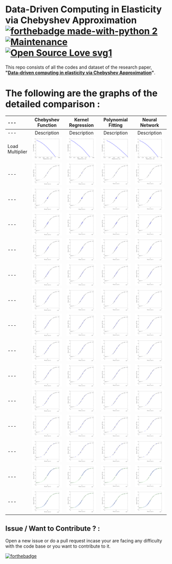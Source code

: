 # Data-Driven Computing in Elasticity via Chebyshev Approximation [![forthebadge made-with-python 2](https://img.shields.io/badge/Made%20with-MATLAB%20-brightgreen.svg)](https://in.mathworks.com/products/matlab.html?requestedDomain=) [![Maintenance](https://img.shields.io/badge/Maintained%3F-yes-green.svg)]() [![Open Source Love svg1](https://badges.frapsoft.com/os/v1/open-source.svg?v=103)]() 
This repo consists of all the codes and dataset of the research paper, **"[Data-driven computing in elasticity via Chebyshev Approximation](https://ieeexplore.ieee.org/document/8494096)"**.

# The following are the graphs of the detailed comparison :

| --- | Chebyshev Function | Kernel Regression | Polynomial Fitting | Neural Network |     
|:--------|:------------:|:------------:|:------------:|:------------:| 
|---| Description | Description | Description | Description |
|Load Multiplier|![](results/a/1.png)|![](results/b/1.png)|![](results/c/1.png)|![](results/d/1.png)|
|---|![](results/a/2.png)|![](results/b/2.png)|![](results/c/2.png)|![](results/d/2.png)|
|---|![](results/a/3.png)|![](results/b/3.png)|![](results/c/3.png)|![](results/d/3.png)|
|---|![](results/a/4.png)|![](results/b/4.png)|![](results/c/4.png)|![](results/d/4.png)|
|---|![](results/a/5.png)|![](results/b/5.png)|![](results/c/5.png)|![](results/d/5.png)|
|---|![](results/a/6.png)|![](results/b/6.png)|![](results/c/6.png)|![](results/d/6.png)|
|---|![](results/a/7.png)|![](results/b/7.png)|![](results/c/7.png)|![](results/d/7.png)|
|---|![](results/a/8.png)|![](results/b/8.png)|![](results/c/8.png)|![](results/d/8.png)|
|---|![](results/a/9.png)|![](results/b/9.png)|![](results/c/9.png)|![](results/d/9.png)|
|---|![](results/a/10.png)|![](results/b/10.png)|![](results/c/10.png)|![](results/d/10.png)|
|---|![](results/a/11.png)|![](results/b/11.png)|![](results/c/11.png)|![](results/d/11.png)|
|---|![](results/a/12.png)|![](results/b/12.png)|![](results/c/12.png)|![](results/d/12.png)|
|---|![](results/a/13.png)|![](results/b/13.png)|![](results/c/13.png)|![](results/d/13.png)|
|---|![](results/a/14.png)|![](results/b/14.png)|![](results/c/14.png)|![](results/d/14.png)|
|---|![](results/a/15.png)|![](results/b/15.png)|![](results/c/15.png)|![](results/d/15.png)|
 




















<!---
## Abstract :
Intrusion detection system (IDS) has become an essential layer in all the latest ICT system due to an urge towards cyber safety in the day-to-day world. Reasons including uncertainty in ﬁnding the types of attacks and increased the complexity of advanced cyber attacks, IDS calls for the need of integration of Deep Neural Networks (DNNs). In this paper, DNNs have been utilized to predict the attacks on Network Intrusion Detection System (N-IDS). A DNN with 0.1 rate of learning is applied and is run for 1000 number of epochs and KDDCup-’99’ dataset has been used for training and benchmarking the network. For comparison purposes, the training is done on the same dataset with several other classical machine learning algorithms and DNN of layers ranging from 1 to 5. The results were compared and concluded that a DNN of 3 layers has superior performance over all the other classical machine learning algorithms. 

## Keywords : 
Intrusion detection, deep neural networks, machine learning, deep learning 

## Authors :
**[Rahul-Vigneswaran K](https://rahulvigneswaran.github.io)**<sup>∗</sup>, [Vinayakumar R](https://scholar.google.co.in/citations?user=oIYw0LQAAAAJ&hl=en&oi=ao)<sup>†</sup>, [Soman KP](https://scholar.google.co.in/citations?user=R_zpXOkAAAAJ&hl=en)<sup>†</sup> and [Prabaharan Poornachandran](https://scholar.google.com/citations?user=e233m6MAAAAJ&hl=en)<sup>‡</sup> 

**<sup>∗</sup>Department of Mechanical Engineering, Amrita Vishwa Vidyapeetham, India.** <br/> 
<sup>†</sup>Center for Computational Engineering and Networking (CEN), Amrita School of Engineering, Coimbatore.<br/> 
<sup>‡</sup>Center for Cyber Security Systems and Networks, Amrita School of Engineering, Amritapuri Amrita Vishwa Vidyapeetham, India.

## How to run the code?
### For **Classical Machine Learning**
* Run `all.py` [[Link]](https://github.com/rahulvigneswaran/Intrusion-Detection-Systems/blob/master/all.py)
### For **Deep Neural Network (100 iterations)** 
* Run `dnn1.py` for 1-hidden layer network and run `dnn1acc.py` for finding it's accuracy. [[Link]](https://github.com/rahulvigneswaran/Intrusion-Detection-Systems/tree/master/dnn)
* Run `dnn2.py` for 2-hidden layer network and run `dnn2acc.py` for finding it's accuracy. [[Link]](https://github.com/rahulvigneswaran/Intrusion-Detection-Systems/tree/master/dnn)
* Run `dnn3.py` for 3-hidden layer network and run `dnn3acc.py` for finding it's accuracy. [[Link]](https://github.com/rahulvigneswaran/Intrusion-Detection-Systems/tree/master/dnn)
* Run `dnn4.py` for 4-hidden layer network and run `dnn4acc.py` for finding it's accuracy. [[Link]](https://github.com/rahulvigneswaran/Intrusion-Detection-Systems/tree/master/dnn)
* Run `dnn5.py` for 5-hidden layer network and run `dnn5acc.py` for finding it's accuracy. [[Link]](https://github.com/rahulvigneswaran/Intrusion-Detection-Systems/tree/master/dnn)

### For **Deep Neural Network (1000 iterations)** 
* Run `dnn1.py` for 1-hidden layer network and run `dnn1acc.py` for finding it's accuracy. [[Link]](https://github.com/rahulvigneswaran/Intrusion-Detection-Systems/tree/master/dnn1000)
* Run `dnn2.py` for 2-hidden layer network and run `dnn2acc.py` for finding it's accuracy. [[Link]](https://github.com/rahulvigneswaran/Intrusion-Detection-Systems/tree/master/dnn1000)
* Run `dnn3.py` for 3-hidden layer network and run `dnn3acc.py` for finding it's accuracy. [[Link]](https://github.com/rahulvigneswaran/Intrusion-Detection-Systems/tree/master/dnn1000)
* Run `dnn4.py` for 4-hidden layer network and run `dnn4acc.py` for finding it's accuracy. [[Link]](https://github.com/rahulvigneswaran/Intrusion-Detection-Systems/tree/master/dnn1000)
* Run `dnn5.py` for 5-hidden layer network and run `dnn5acc.py` for finding it's accuracy. [[Link]](https://github.com/rahulvigneswaran/Intrusion-Detection-Systems/tree/master/dnn1000)



## Recommended Citation :
If you use this repository in your research, cite this paper - "[Evaluating Shallow and Deep Neural Networks for Network Intrusion Detection Systems in Cyber Security](https://ieeexplore.ieee.org/document/8494096)".
```bib
{
  @InProceedings{Rahul2018,
  author       = {Rahul-Vigneswaran, K and Vinayakumar, R and Soman, KP and Poornachandran, Prabaharan},
  title        = {Evaluating Shallow and Deep Neural Networks for Network Intrusion Detection Systems in Cyber Security},
  booktitle    = {2018 9th International Conference on Computing, Communication and Networking Technologies (ICCCNT)},
  year         = {2018},
  pages        = {1--6},
  organization = {IEEE},
  abstract     = {Intrusion detection system (IDS) has become an essential layer in all the latest ICT system due to an urge towards cyber safety in the day-to-day world. Reasons including uncertainty in ﬁnding the types of attacks and increased the complexity of advanced cyber attacks, IDS calls for the need of integration of Deep Neural Networks (DNNs). In this paper, DNNs have been utilized to predict the attacks on Network Intrusion Detection System (N-IDS). A DNN with 0.1 rate of learning is applied and is run for 1000 number of epochs and KDDCup-’99’ dataset has been used for training and benchmarking the network. For comparison purposes, the training is done on the same dataset with several other classical machine learning algorithms and DNN of layers ranging from 1 to 5. The results were compared and concluded that a DNN of 3 layers has superior performance over all the other classical machine learning algorithms.},
  doi          = {https://doi.org/10.1109/ICCCNT.2018.8494096},
  keywords     = {Intrusion detection, deep neural networks, machine learning, deep learning},
  url          = {https://github.com/rahulvigneswaran/Intrusion-Detection-Systems},
}
```
-->
## Issue / Want to Contribute ? :
Open a new issue or do a pull request incase your are facing any difficulty with the code base or you want to contribute to it.

[![forthebadge](https://forthebadge.com/images/badges/built-with-love.svg)]()
